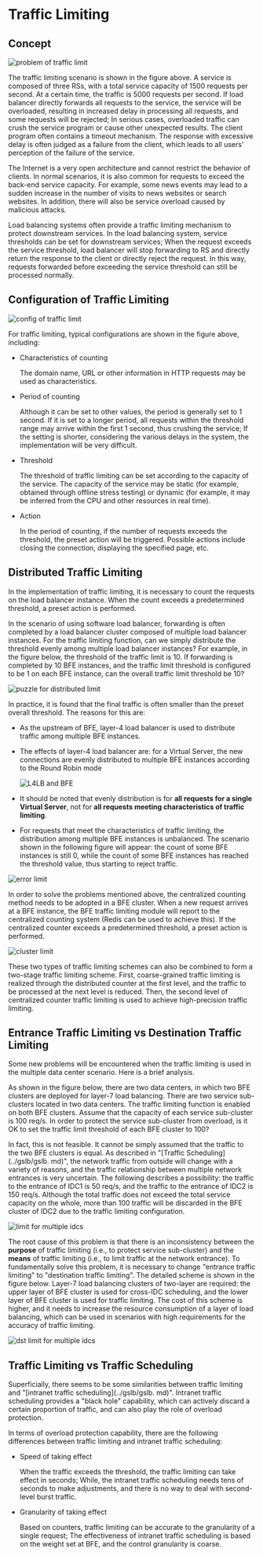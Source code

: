 # Traffic Limiting

## Concept

![problem of traffic limit](./limit_problem.png)

The traffic limiting scenario is shown in the figure above. A service is composed of three RSs, with a total service capacity of 1500 requests per second. At a certain time, the traffic is 5000 requests per second. If load balancer directly forwards all requests to the service, the service will be overloaded, resulting in increased delay in processing all requests, and some requests will be rejected; In serious cases, overloaded traffic can crush the service program or cause other unexpected results. The client program often contains a timeout mechanism. The response with excessive delay is often judged as a failure from the client, which leads to all users' perception of the failure of the service.

The Internet is a very open architecture and cannot restrict the behavior of clients. In normal scenarios, it is also common for requests to exceed the back-end service capacity. For example, some news events may lead to a sudden increase in the number of visits to news websites or search websites. In addition, there will also be service overload caused by malicious attacks.

Load balancing systems often provide a traffic limiting mechanism to protect downstream services. In the load balancing system, service thresholds can be set for downstream services; When the request exceeds the service threshold, load balancer will stop forwarding to RS and directly return the response to the client or directly reject the request. In this way, requests forwarded before exceeding the service threshold can still be processed normally.

## Configuration of Traffic Limiting

![config of traffic limit](./limit_conf.png)

For traffic limiting, typical configurations are shown in the figure above, including:

+ Characteristics of counting

  The domain name, URL or other information in HTTP requests may be used as characteristics.

+ Period of counting

  Although it can be set to other values, the period is generally set to 1 second. If it is set to a longer period, all requests within the threshold range may arrive within the first 1 second, thus crushing the service; If the setting is shorter, considering the various delays in the system, the implementation will be very difficult.

+ Threshold

  The threshold of traffic limiting can be set according to the capacity of the service. The capacity of the service may be static (for example, obtained through offline stress testing) or dynamic (for example, it may be inferred from the CPU and other resources in real time).

+ Action

  In the period of counting, if the number of requests exceeds the threshold, the preset action will be triggered. Possible actions include closing the connection, displaying the specified page, etc.

## Distributed Traffic Limiting

In the implementation of traffic limiting, it is necessary to count the requests on the load balancer instance. When the count exceeds a predetermined threshold, a preset action is performed.

In the scenario of using software load balancer, forwarding is often completed by a load balancer cluster composed of multiple load balancer instances. For the traffic limiting function, can we simply distribute the threshold evenly among multiple load balancer instances? For example, in the figure below, the threshold of the traffic limit is 10. If forwarding is completed by 10 BFE instances, and the traffic limit threshold is configured to be 1 on each BFE instance, can the overall traffic limit threshold be 10?

![puzzle for distributed limit](./puzzle_of_distributed.png)

In practice, it is found that the final traffic is often smaller than the preset overall threshold. The reasons for this are:

+ As the upstream of BFE,  layer-4 load balancer is used to distribute traffic among multiple BFE instances.

+ The effects of layer-4 load balancer are: for a Virtual Server, the new connections are evenly distributed to multiple BFE instances according to the Round Robin mode 



  ![L4LB and BFE](./L4LB_and_BFE.png)

+ It should be noted that evenly distribution is for **all requests for a single Virtual Server**, not for **all requests meeting characteristics of traffic limiting**.


+ For requests that meet the characteristics of traffic limiting, the distribution among multiple BFE instances is unbalanced. The scenario shown in the following figure will appear: the count of some BFE instances is still 0, while the count of some BFE instances has reached the threshold value, thus starting to reject traffic.



![error limit](./error_limit.png)

In order to solve the problems mentioned above, the centralized counting method needs to be adopted in a BFE cluster. When a new request arrives at a BFE instance, the BFE traffic limiting module will report to the centralized counting system (Redis can be used to achieve this). If the centralized  counter exceeds a predetermined threshold, a preset action is performed.

![cluster limit](./cluster_limit.png)

These two types of traffic limiting schemes can also be combined to form a two-stage traffic limiting scheme. First, coarse-grained traffic limiting is realized through the distributed counter at the first level, and the traffic to be processed at the next level is reduced. Then, the second level of centralized counter traffic limiting is used to achieve high-precision traffic limiting.



## Entrance Traffic Limiting vs Destination Traffic Limiting

Some new problems will be encountered when the traffic limiting is used in the multiple data center scenario. Here is a brief analysis.

As shown in the figure below, there are two data centers, in which two BFE clusters are deployed for layer-7 load balancing. There are two service sub-clusters located in two data centers. The traffic limiting function is enabled on both BFE clusters. Assume that the capacity of each service sub-cluster is 100 req/s. In order to protect the service sub-cluster from overload, is it OK to set the traffic limit threshold of each BFE cluster to 100?

In fact, this is not feasible. It cannot be simply assumed that the traffic to the two BFE clusters is equal. As described in "[Traffic Scheduling](../gslb/gslb. md)", the network traffic from outside will change with a variety of reasons, and the traffic relationship between multiple network entrances is very uncertain. The following describes a possibility: the traffic to the entrance of IDC1 is 50 req/s, and the traffic to the entrance of IDC2 is 150 req/s. Although the total traffic does not exceed the total service capacity on the whole, more than 100 traffic will be discarded in the BFE cluster of IDC2 due to the traffic limiting  configuration.

![limit for multiple idcs](./limit_multi_idc.png)

The root cause of this problem is that there is an inconsistency between the **purpose** of traffic limiting (i.e.,  to protect service sub-cluster) and the **means** of traffic limiting (i.e., to limit traffic at the network entrance). To fundamentally solve this problem, it is necessary to change "entrance traffic  limiting" to "destination traffic limiting". The detailed scheme is shown in the figure below.  Layer-7 load balancing clusters of two-layer are required: the upper layer of BFE cluster is used for cross-IDC scheduling, and the lower layer of BFE cluster is used for traffic limiting. The cost of this scheme is higher, and it needs to increase the resource consumption of a layer of load balancing, which can be used in scenarios with high requirements for the accuracy of traffic limiting.

![dst limit for multiple idcs](./dst_limit_multi_idc.png)

## Traffic Limiting vs Traffic Scheduling

Superficially, there seems to be some similarities between traffic limiting and "[intranet traffic scheduling](../gslb/gslb. md)". Intranet traffic scheduling provides a "black hole" capability, which can actively discard a certain proportion of traffic, and can also play the role of overload protection.

In terms of overload protection capability, there are the following differences between traffic limiting and intranet traffic scheduling:

+ Speed of taking effect

  When the traffic exceeds the threshold, the traffic limiting can take effect in seconds; While, the intranet traffic scheduling needs tens of seconds to make adjustments, and there is no way to deal with second-level burst traffic.

+ Granularity of taking effect

  Based on counters, traffic limiting can be accurate to the granularity of a single request; The effectiveness of intranet traffic scheduling is based on the weight set at BFE, and the control granularity is coarse.
